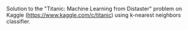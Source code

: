 Solution to the "Titanic: Machine Learning from Distaster" problem on Kaggle (https://www.kaggle.com/c/titanic) using k-nearest neighbors classifier.
